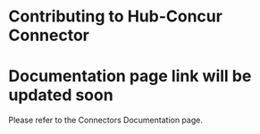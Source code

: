 # Contributing to Hub-Concur Connector
# Documentation page link will be updated soon
Please refer to the Connectors Documentation page. 
